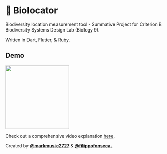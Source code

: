 # 🦑 Biolocator

Biodiversity location measurement tool - Summative Project for Criterion B Biodiversity Systems Design Lab (Biology 9).

Written in Dart, Flutter, & Ruby.

## Demo

[<img width="200" src="https://i.ibb.co/RC0GN2P/Screen-Shot-2020-12-10-at-18-21-03.png" />](https://www.loom.com/share/6e746afd413347e79093703f75b1228d)

Check out a comprehensive video explanation [here](https://www.loom.com/share/6e746afd413347e79093703f75b1228d).

Created by [**@markmusic2727**](https://www.twitter.com/markmusic2727) & [**@filippofonseca.**](https://https://www.twitter.com/FilippoFonseca)
